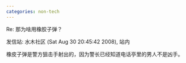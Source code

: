 ```yaml
---
categories: non-tech
---
```

Re: 那为啥用橡胶子弹？

发信站: 水木社区 (Sat Aug 30 20:45:42 2008), 站内



橡皮子弹是警方狙击手射出的，因为警长已经知道电话亭里的男人不是凶手。



